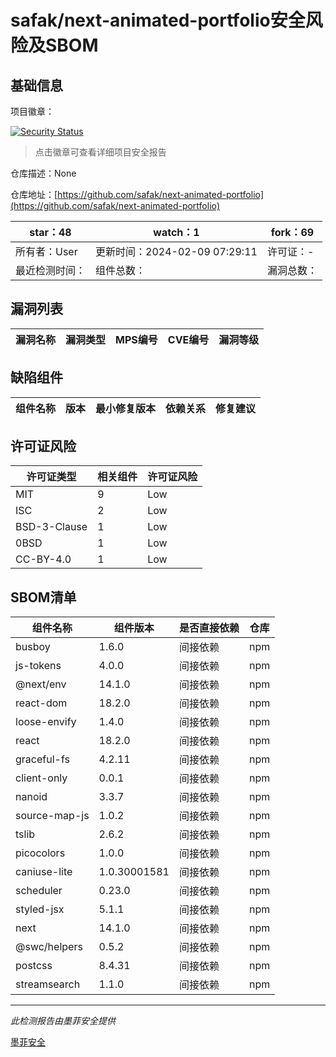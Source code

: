 # safak/next-animated-portfolio安全风险及SBOM

## 基础信息

项目徽章：

[![Security Status](https://www.murphysec.com/platform3/v31/badge/1756033120973729792.svg)](https://www.murphysec.com/console/report/1756033119996456960/1756033120973729792)

> 点击徽章可查看详细项目安全报告

仓库描述：None

仓库地址：[https://github.com/safak/next-animated-portfolio](https://github.com/safak/next-animated-portfolio)

| star：48 | watch：1 | fork：69 |
| ----------- | -------------- | ------------ |
| 所有者：User | 更新时间：2024-02-09 07:29:11 | 许可证：- |
| 最近检测时间： | 组件总数： | 漏洞总数： |




## 漏洞列表

| 漏洞名称 | 漏洞类型 | MPS编号 | CVE编号 | 漏洞等级 |
| ------- | ------ | ------- | ------ | ----- |





## 缺陷组件

| 组件名称 | 版本 | 最小修复版本 | 依赖关系 | 修复建议 |
| -------- | ---- | ------------ | -------- | -------- |





## 许可证风险

| 许可证类型 | 相关组件 | 许可证风险 |
| ---------- | -------- | ---------- |
|MIT|9|Low|
|ISC|2|Low|
|BSD-3-Clause|1|Low|
|0BSD|1|Low|
|CC-BY-4.0|1|Low|




## SBOM清单

| 组件名称 | 组件版本 | 是否直接依赖 | 仓库 |
| -------- | -------- | ------------ | ---- |
|busboy|1.6.0|间接依赖|npm|
|js-tokens|4.0.0|间接依赖|npm|
|@next/env|14.1.0|间接依赖|npm|
|react-dom|18.2.0|间接依赖|npm|
|loose-envify|1.4.0|间接依赖|npm|
|react|18.2.0|间接依赖|npm|
|graceful-fs|4.2.11|间接依赖|npm|
|client-only|0.0.1|间接依赖|npm|
|nanoid|3.3.7|间接依赖|npm|
|source-map-js|1.0.2|间接依赖|npm|
|tslib|2.6.2|间接依赖|npm|
|picocolors|1.0.0|间接依赖|npm|
|caniuse-lite|1.0.30001581|间接依赖|npm|
|scheduler|0.23.0|间接依赖|npm|
|styled-jsx|5.1.1|间接依赖|npm|
|next|14.1.0|间接依赖|npm|
|@swc/helpers|0.5.2|间接依赖|npm|
|postcss|8.4.31|间接依赖|npm|
|streamsearch|1.1.0|间接依赖|npm|


------

*此检测报告由墨菲安全提供*

[墨菲安全](www.murphysec.com)